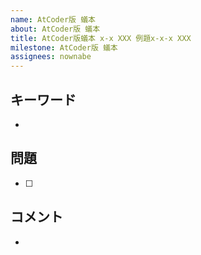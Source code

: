 ```yaml
---
name: AtCoder版 蟻本
about: AtCoder版 蟻本
title: AtCoder版蟻本 x-x XXX 例題x-x-x XXX
milestone: AtCoder版 蟻本
assignees: nownabe
---
```





## キーワード

* 

## 問題

* [ ] 

## コメント

* 
